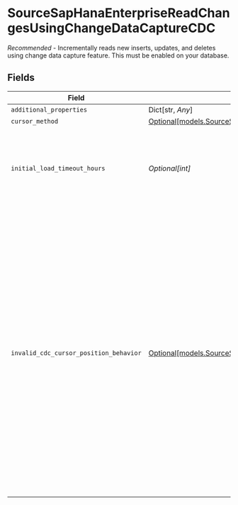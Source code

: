 # SourceSapHanaEnterpriseReadChangesUsingChangeDataCaptureCDC

<i>Recommended</i> - Incrementally reads new inserts, updates, and deletes using change data capture feature. This must be enabled on your database.


## Fields

| Field                                                                                                                                                                                                                                                                                                                                                                    | Type                                                                                                                                                                                                                                                                                                                                                                     | Required                                                                                                                                                                                                                                                                                                                                                                 | Description                                                                                                                                                                                                                                                                                                                                                              |
| ------------------------------------------------------------------------------------------------------------------------------------------------------------------------------------------------------------------------------------------------------------------------------------------------------------------------------------------------------------------------ | ------------------------------------------------------------------------------------------------------------------------------------------------------------------------------------------------------------------------------------------------------------------------------------------------------------------------------------------------------------------------ | ------------------------------------------------------------------------------------------------------------------------------------------------------------------------------------------------------------------------------------------------------------------------------------------------------------------------------------------------------------------------ | ------------------------------------------------------------------------------------------------------------------------------------------------------------------------------------------------------------------------------------------------------------------------------------------------------------------------------------------------------------------------ |
| `additional_properties`                                                                                                                                                                                                                                                                                                                                                  | Dict[str, *Any*]                                                                                                                                                                                                                                                                                                                                                         | :heavy_minus_sign:                                                                                                                                                                                                                                                                                                                                                       | N/A                                                                                                                                                                                                                                                                                                                                                                      |
| `cursor_method`                                                                                                                                                                                                                                                                                                                                                          | [Optional[models.SourceSapHanaEnterpriseSchemasCursorMethod]](../models/sourcesaphanaenterpriseschemascursormethod.md)                                                                                                                                                                                                                                                   | :heavy_minus_sign:                                                                                                                                                                                                                                                                                                                                                       | N/A                                                                                                                                                                                                                                                                                                                                                                      |
| `initial_load_timeout_hours`                                                                                                                                                                                                                                                                                                                                             | *Optional[int]*                                                                                                                                                                                                                                                                                                                                                          | :heavy_minus_sign:                                                                                                                                                                                                                                                                                                                                                       | The amount of time an initial load is allowed to continue for before catching up on CDC events.                                                                                                                                                                                                                                                                          |
| `invalid_cdc_cursor_position_behavior`                                                                                                                                                                                                                                                                                                                                   | [Optional[models.SourceSapHanaEnterpriseInvalidCDCPositionBehaviorAdvanced]](../models/sourcesaphanaenterpriseinvalidcdcpositionbehavioradvanced.md)                                                                                                                                                                                                                     | :heavy_minus_sign:                                                                                                                                                                                                                                                                                                                                                       | Determines whether Airbyte should fail or re-sync data in case of an stale/invalid cursor value in the mined logs. If 'Fail sync' is chosen, a user will have to manually reset the connection before being able to continue syncing data. If 'Re-sync data' is chosen, Airbyte will automatically trigger a refresh but could lead to higher cloud costs and data loss. |